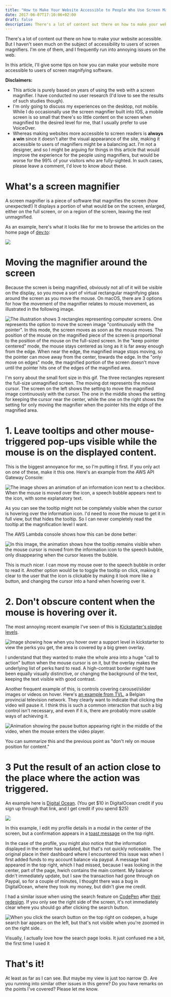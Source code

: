 ```yaml
---
title: "How to Make Your Website Accessible to People Who Use Screen Magnifiers"
date: 2017-06-07T17:10:06+02:00
draft: false
description: There's a lot of content out there on how to make your website accessible. But I haven't seen much on the subject of accessibility to users of screen magnifiers. I'm one of them, and I frequently run into annoying issues on the web.
---
```

There's a lot of content out there on how to make your website accessible. But I haven't seen much on the subject of accessibility to users of screen magnifiers. I'm one of them, and I frequently run into annoying issues on the web.

In this article, I'll give some tips on how you can make your website more accessible to users of screen magnifying software.

**Disclaimers:**

  - This article is purely based on years of using the web with a screen magnifier. I have conducted no user research (I'd love to see the results of such studies though).
  - I'm only going to discuss my experiences on the desktop, not mobile. While I do occasionally use the screen magnifier built into IOS, a mobile screen is so small that there's so little content on the screen when magnified to the desired level for me, that I usually prefer to use VoiceOver.
  - Whereas making websites more accessible to screen readers is **always a win** since it doesn't alter the visual appearance of the site, making it accessible to users of magnifiers might be a balancing act. I'm not a designer, and so I might be arguing for things in this article that would improve the experience for the people using magnifiers, but would be worse for the 99% of your visitors who are fully-sighted. In such cases, please leave a comment, I'd love to know about these.

# What's a screen magnifier

A screen magnifier is a piece of software that magnifies the screen (how unexpected!) It displays a portion of what would be on the screen, enlarged, either on the full screen, or on a region of the screen, leaving the rest unmagnified.

As an example, here's what it looks like for me to browse the articles on the home page of [dev.to](https://dev.to):

![](https://thepracticaldev.s3.amazonaws.com/i/oqoasmqwnnvep9ci2wri.gif)

# Moving the magnifier around the screen

Because the screen is being magnified, obviously not all of it will be visible on the display, so you move a sort of virtual rectangular magnifying glass around the screen as you move the mouse. On macOS, there are 3 options for how the movement of the magnifier relates to mouse movement, as illustrated in the following image.

![The illustration shows 3 rectangles representing computer screens. One represents the option to move the screen image "continuously with the pointer". In this mode, the screen moves as soon as the mouse moves. The position of the mouse on the magnified piece of the screen is proportional to the position of the mouse on the full-sized screen. In the "keep pointer centered" mode, the mouse stays centered as long as it is far away enough from the edge. When near the edge, the magnified image stops moving, so the pointer can move away from the center, towards the edge. In the "only move on edges" mode, the magnified portion of the screen doesn't move until the pointer hits one of the edges of the magnified area.](https://thepracticaldev.s3.amazonaws.com/i/ket4231nz0m9ma8kogyf.gif)

I'm sorry about the small font size in this gif. The three rectangles represent the full-size unmagnified screen. The moving dot represents the mouse cursor. The screen on the left shows the setting to move the magnified image continuously with the cursor. The one in the middle shows the setting for keeping the cursor near the center, while the one on the right shows the setting for only moving the magnifier when the pointer hits the edge of the magnified area.

# 1. Leave tooltips and other mouse-triggered pop-ups visible while the mouse is on the displayed content.

This is the biggest annoyance for me, so I'm putting it first. If you only act on one of these, make it this one. Here's an example from the AWS API Gateway Console:

![The image shows an animation of an information icon next to a checkbox. When the mouse is moved over the icon, a speech bubble appears next to the icon, with some explanatory text.](https://thepracticaldev.s3.amazonaws.com/i/jwk2eownwngdmirdqetd.gif)

As you can see the tooltip might not be completely visible when the cursor is hovering over the information icon. I'd need to move the mouse to get it in full view, but that hides the tooltip. So I can never completely read the tooltip at the magnification level I want.

The AWS Lambda console shows how this can be done better:

![In this image, the animation shows how the tooltip remains visible when the mouse cursor is moved from the information icon to the speech bubble, only disappearing when the cursor leaves the bubble.](https://thepracticaldev.s3.amazonaws.com/i/joqe6nq1e8l2h2bxup2u.gif)

This is much nicer. I can move my mouse over to the speech bubble in order to read it. Another option would be to toggle the tooltip on click, making it clear to the user that the icon is clickable by making it look more like a button, and changing the cursor into a hand when hovering over it.

# 2. Don't obscure content when the mouse is hovering over it.

The most annoying recent example I've seen of this is [Kickstarter's pledge levels](https://www.kickstarter.com/projects/theproperpeople/forbidden-explorers-urban-exploration-documentary).

![Image showing how when you hover over a support level in kickstarter to view the perks you get, the area is covered by a big green overlay.](https://thepracticaldev.s3.amazonaws.com/i/6ddjy32zofcusj54fy59.gif)

I understand that they wanted to make the whole area into a huge "call to action" button when the mouse cursor is on it, but the overlay makes the underlying list of perks hard to read. A high-contrast border might have been equally visually distinctive, or changing the background of the text, keeping the text visible with good contrast.

Another frequent example of this, is controls covering carousel/slider images or videos on hover. Here's [an example from TVL](https://www.tvl.be/programmas/weerbericht-weerbericht-6-juni-45243), a Belgian provincial television network. They clearly want to indicate that clicking the video will pause it. I think this is such a common interaction that such a big control isn't necessary, and even if it is, there are probably more usable ways of achieving it.

![Animation showing the pause button appearing right in the middle of the video, when the mouse enters the video player.](https://thepracticaldev.s3.amazonaws.com/i/xull41447azxij46ddrb.gif)

You can summarize this and the previous point as "don't rely on mouse position for content."

# 3 Put the result of an action close to the place where the action was triggered.

An example here is [Digital Ocean](https://m.do.co/c/6e1ff92c19c3). (You get $10 in DigitalOcean credit if you sign up through that link, and I get credit if you spend $25)

![](https://thepracticaldev.s3.amazonaws.com/i/kxtl6wi7npp37avabs8k.gif)

In this example, I edit my profile details in a modal in the center of the screen, but a confirmation appears in a [toast message](https://ux.stackexchange.com/questions/11998/what-is-a-toast-notification) on the top right.

In the case of the profile, you might also notice that the information displayed in the center has updated, but that's not quickly noticeable. The original place in their dashboard where I encountered this issue was when I first added funds to my account balance via paypal. A message had appeared in the top right, which I had missed, because I was looking in the center, part of the page, hwich contains the main content. My balance didn't immediately update, but I saw the transaction had gone through on Paypal, so for a couple of minutes, I thought there was a bug in DigitalOcean, where they took my money, but didn't give me credit.

I had a similar issue when using the search feature on [CodePen](https://codepen.io) after [their redesign](http://codepen.seesparkbox.com/). If you only see the right side of the screen, it's not immediately clear where you should go after clicking the search button.


![When you click the search button on the top right on codepen, a huge search bar appears on the left, but that's not visible when you're zoomed in on the right side..](https://thepracticaldev.s3.amazonaws.com/i/3uevd9z5zev9d8jkvzdq.gif)

Visually, I actually love how the search page looks. It just confused me a bit, the first time I used it

# That's it!

At least as far as I can see. But maybe my view is just too narrow 😊. Are you running into similar other issues in this genre? Do you have remarks on the points I've covered? Please let me know.

